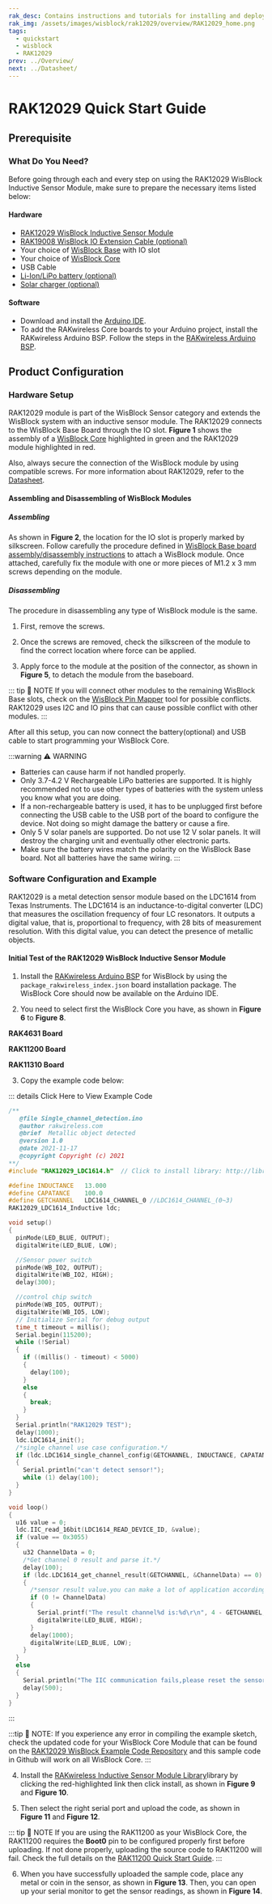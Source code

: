 ```yaml
---
rak_desc: Contains instructions and tutorials for installing and deploying your RAK12029. Instructions are written in a detailed and step-by-step manner for an easier experience in setting up your device. Aside from the hardware configuration, it also contains a software setup that includes detailed example codes that will help you get started.
rak_img: /assets/images/wisblock/rak12029/overview/RAK12029_home.png
tags:
  - quickstart
  - wisblock
  - RAK12029
prev: ../Overview/
next: ../Datasheet/
---
```


# RAK12029 Quick Start Guide
## Prerequisite

### What Do You Need?

Before going through each and every step on using the RAK12029 WisBlock Inductive Sensor Module, make sure to prepare the necessary items listed below:

#### Hardware

- [RAK12029 WisBlock Inductive Sensor Module](https://store.rakwireless.com/products/rak12029-wisblock-inductive-sensor?utm_source=RAK12029&utm_medium=Document&utm_campaign=BuyFromStore)
- [RAK19008 WisBlock IO Extension Cable (optional)](https://store.rakwireless.com/products/wisblock-io-extension-cable-rak19008?utm_source=RAK19008&utm_medium=Document&utm_campaign=BuyFromStore)
- Your choice of [WisBlock Base](https://store.rakwireless.com/collections/wisblock-base) with IO slot
- Your choice of [WisBlock Core](https://store.rakwireless.com/collections/wisblock-core)
- USB Cable
- [Li-Ion/LiPo battery (optional)](https://store.rakwireless.com/collections/wisblock-accessory/products/battery-connector-cable?utm_source=BatteryConnector&utm_medium=Document&utm_campaign=BuyFromStore)
- [Solar charger (optional)](https://store.rakwireless.com/collections/wisblock-accessory/products/solar-panel-connector-cable?utm_source=SolarPanelConnector&utm_medium=Document&utm_campaign=BuyFromStore)
#### Software

- Download and install the [Arduino IDE](https://www.arduino.cc/en/Main/Software).
- To add the RAKwireless Core boards to your Arduino project, install the RAKwireless Arduino BSP. Follow the steps in the [RAKwireless Arduino BSP](https://github.com/RAKWireless/RAKwireless-Arduino-BSP-Index).

## Product Configuration

### Hardware Setup

RAK12029 module is part of the WisBlock Sensor category and extends the WisBlock system with an inductive sensor module. The RAK12029 connects to the WisBlock Base Board through the IO slot. **Figure 1** shows the assembly of a [WisBlock Core](https://store.rakwireless.com/collections/wisblock-core) highlighted in green and the RAK12029 module highlighted in red.

Also, always secure the connection of the WisBlock module by using compatible screws. For more information about RAK12029, refer to the [Datasheet](../Datasheet/).

<rk-img
  src="/assets/images/wisblock/rak12029/quickstart/rak12029_assembly.png"
  width="100%"
  caption="RAK12029 connection to WisBlock Base Board"
/>

#### Assembling and Disassembling of WisBlock Modules

##### Assembling

As shown in **Figure 2**, the location for the IO slot is properly marked by silkscreen. Follow carefully the procedure defined in [WisBlock Base board assembly/disassembly instructions](https://docs.rakwireless.com/Knowledge-Hub/Learn/RAK5005-O-Baseboard-Installation-Guide/) to attach a WisBlock module. Once attached, carefully fix the module with one or more pieces of M1.2 x 3&nbsp;mm screws depending on the module.

<rk-img
  src="/assets/images/wisblock/rak12029/quickstart/rak12029_mounting.png"
  width="70%"
  caption="RAK12029 connection to WisBlock Base Board"
/>

##### Disassembling

The procedure in disassembling any type of WisBlock module is the same.

1. First, remove the screws.

<rk-img
  src="/assets/images/wisblock/rak12029/quickstart/16.removing-screws.png"
  width="70%"
  caption="Removing screws from the WisBlock module"
/>

2. Once the screws are removed, check the silkscreen of the module to find the correct location where force can be applied.

<rk-img
  src="/assets/images/wisblock/rak12029/quickstart/17.detaching-silkscreen.png"
  width="70%"
  caption="Detaching silkscreen on the WisBlock module"
/>

3. Apply force to the module at the position of the connector, as shown in **Figure 5**, to detach the module from the baseboard.

<rk-img
  src="/assets/images/wisblock/rak12029/quickstart/18.detaching-module.png"
  width="70%"
  caption="Applying even forces on the proper location of a WisBlock module"
/>

::: tip 📝 NOTE
If you will connect other modules to the remaining WisBlock Base slots, check on the [WisBlock Pin Mapper](https://docs.rakwireless.com/Knowledge-Hub/Pin-Mapper/) tool for possible conflicts. RAK12029 uses I2C and IO pins that can cause possible conflict with other modules.
:::

After all this setup, you can now connect the battery(optional) and USB cable to start programming your WisBlock Core.

:::warning ⚠️ WARNING
- Batteries can cause harm if not handled properly.
- Only 3.7-4.2&nbsp;V Rechargeable LiPo batteries are supported. It is highly recommended not to use other types of batteries with the system unless you know what you are doing.
- If a non-rechargeable battery is used, it has to be unplugged first before connecting the USB cable to the USB port of the board to configure the device. Not doing so might damage the battery or cause a fire.
- Only 5&nbsp;V solar panels are supported. Do not use 12&nbsp;V solar panels. It will destroy the charging unit and eventually other electronic parts.
- Make sure the battery wires match the polarity on the WisBlock Base board. Not all batteries have the same wiring.
:::

### Software Configuration and Example

RAK12029 is a metal detection sensor module based on the LDC1614 from Texas Instruments. The LDC1614 is an inductance-to-digital converter (LDC) that measures the oscillation frequency of four LC resonators. It outputs a digital value, that is, proportional to frequency, with 28 bits of measurement resolution. With this digital value, you can detect the presence of metallic objects.

#### Initial Test of the RAK12029 WisBlock Inductive Sensor Module

1. Install the [RAKwireless Arduino BSP](https://github.com/RAKWireless/RAKwireless-Arduino-BSP-Index) for WisBlock by using the `package_rakwireless_index.json` board installation package. The WisBlock Core should now be available on the Arduino IDE.

2. You need to select first the WisBlock Core you have, as shown in **Figure 6** to **Figure 8**.

**RAK4631 Board**
<rk-img
  src="/assets/images/wisblock/rak12029/quickstart/rak4631_board.png"
  width="100%"
  caption="Selecting RAK4631 as WisBlock Core"
/>

**RAK11200 Board**
<rk-img
  src="/assets/images/wisblock/rak12029/quickstart/rak11200_board.png"
  width="100%"
  caption="Selecting RAK11200 as WisBlock Core"
/>

**RAK11310 Board**
<rk-img
  src="/assets/images/wisblock/rak12029/quickstart/rak11300_board.png"
  width="100%"
  caption="Selecting RAK11300 as WisBlock Core"
/>

3. Copy the example code below:

::: details Click Here to View Example Code
```c
/**
   @file Single_channel_detection.ino
   @author rakwireless.com
   @brief  Metallic object detected
   @version 1.0
   @date 2021-11-17
   @copyright Copyright (c) 2021
**/
#include "RAK12029_LDC1614.h"  // Click to install library: http://librarymanager/All#RAK12029_LDC1614

#define INDUCTANCE   13.000
#define CAPATANCE    100.0
#define GETCHANNEL   LDC1614_CHANNEL_0 //LDC1614_CHANNEL_(0~3)
RAK12029_LDC1614_Inductive ldc;

void setup()
{
  pinMode(LED_BLUE, OUTPUT);
  digitalWrite(LED_BLUE, LOW);

  //Sensor power switch
  pinMode(WB_IO2, OUTPUT);
  digitalWrite(WB_IO2, HIGH);
  delay(300);

  //control chip switch
  pinMode(WB_IO5, OUTPUT);
  digitalWrite(WB_IO5, LOW);
  // Initialize Serial for debug output
  time_t timeout = millis();
  Serial.begin(115200);
  while (!Serial)
  {
    if ((millis() - timeout) < 5000)
    {
      delay(100);
    }
    else
    {
      break;
    }
  }
  Serial.println("RAK12029 TEST");
  delay(1000);
  ldc.LDC1614_init();
  /*single channel use case configuration.*/
  if (ldc.LDC1614_single_channel_config(GETCHANNEL, INDUCTANCE, CAPATANCE))
  {
    Serial.println("can't detect sensor!");
    while (1) delay(100);
  }
}

void loop()
{
  u16 value = 0;
  ldc.IIC_read_16bit(LDC1614_READ_DEVICE_ID, &value);
  if (value == 0x3055)
  {
    u32 ChannelData = 0;
    /*Get channel 0 result and parse it.*/
    delay(100);
    if (ldc.LDC1614_get_channel_result(GETCHANNEL, &ChannelData) == 0)
    {
      /*sensor result value.you can make a lot of application according to its changes.*/
      if (0 != ChannelData)
      {
        Serial.printf("The result channel%d is:%d\r\n", 4 - GETCHANNEL, ChannelData);
        digitalWrite(LED_BLUE, HIGH);
      }
      delay(1000);
      digitalWrite(LED_BLUE, LOW);
    }
  }
  else
  {
    Serial.println("The IIC communication fails,please reset the sensor!");
    delay(500);
  }
}

```
:::

:::tip 📝 NOTE:
If you experience any error in compiling the example sketch, check the updated code for your WisBlock Core Module that can be found on the [RAK12029 WisBlock Example Code Repository](https://github.com/RAKWireless/RAK12029-LDC1614/tree/main/examples) and this sample code in Github will work on all WisBlock Core.
:::

4. Install the [RAKwireless Inductive Sensor Module Library](https://github.com/RAKWireless/RAK12029-LDC1614)library by clicking the red-highlighted link then click install, as shown in **Figure 9** and **Figure 10**.

<rk-img
  src="/assets/images/wisblock/rak12029/quickstart/rak12029_4631_library.png"
  width="100%"
  caption="Getting the library of RAK12029"
/>

<rk-img
  src="/assets/images/wisblock/rak12029/quickstart/rak12029_4631_install.png"
  width="100%"
  caption="Installing the library of RAK12029"
/>

5. Then select the right serial port and upload the code, as shown in **Figure 11** and **Figure 12**.

::: tip 📝 NOTE
If you are using the RAK11200 as your WisBlock Core, the RAK11200 requires the **Boot0** pin to be configured properly first before uploading. If not done properly, uploading the source code to RAK11200 will fail. Check the full details on the [RAK11200 Quick Start Guide](https://docs.rakwireless.com/Product-Categories/WisBlock/RAK11200/Quickstart/#uploading-to-wisblock).
:::

<rk-img
  src="/assets/images/wisblock/rak12029/quickstart/select_port_rak4631.png"
  width="100%"
  caption="Selecting the correct serial port"
/>

<rk-img
  src="/assets/images/wisblock/rak12029/quickstart/upload_rak4631.png"
  width="100%"
  caption="Uploading the sample code"
/>

6. When you have successfully uploaded the sample code, place any metal or coin in the sensor, as shown in **Figure 13**. Then, you can open up your serial monitor to get the sensor readings, as shown in **Figure 14**.

<rk-img
  src="/assets/images/wisblock/rak12029/quickstart/rak12029_sensor_testing.png"
  width="40%"
  caption="Testing the RAK12029 Inductive Sensor Module"
/>

<rk-img
  src="/assets/images/wisblock/rak12029/quickstart/rak12029_4631_serial_logs.png"
  width="100%"
  caption="RAK12029 Inductive Sensor Module readings in the serial monitor"
/>
